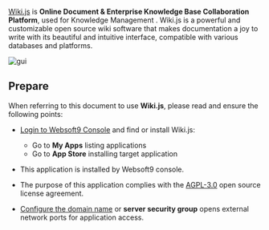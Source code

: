 [Wiki.js](https://js.wiki) is **Online Document & Enterprise Knowledge Base Collaboration Platform**, used for Knowledge Management . Wiki.js is a powerful and customizable open source wiki software that makes documentation a joy to write with its beautiful and intuitive interface, compatible with various databases and platforms.


![gui](https://libs.websoft9.com/Websoft9/DocsPicture/zh/wikijs/wikijs-gui-websoft9.png)


## Prepare

When referring to this document to use **Wiki.js**, please read and ensure the following points:

- [Login to Websoft9 Console](./login-console) and find or install Wiki.js:
  - Go to **My Apps** listing applications 
  - Go to **App Store** installing target application

- This application is installed by Websoft9 console.


- The purpose of this application complies with the [AGPL-3.0](https://opensource.org/licenses/AGPL-3.0) open source license agreement.


- [Configure the domain name](./domain-set) or **server security group** opens external network ports for application access.